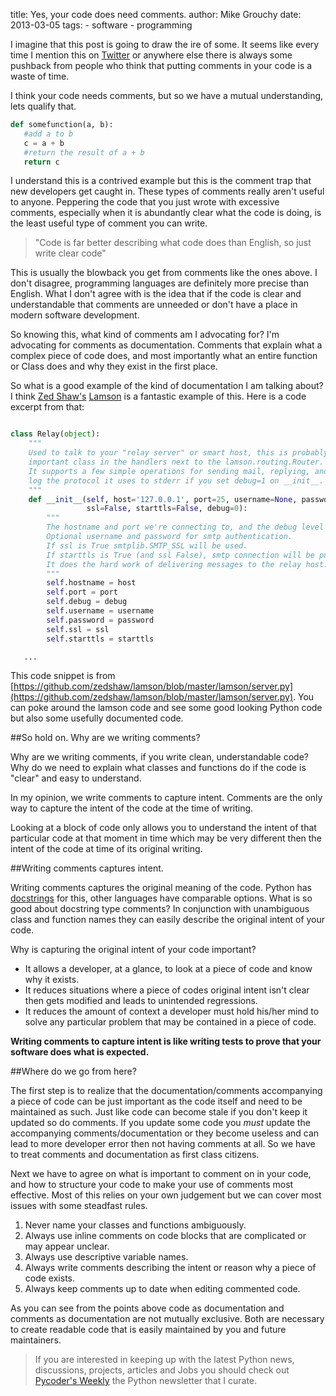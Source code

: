 title: Yes, your code does need comments.
author: Mike Grouchy
date: 2013-03-05
tags:
    - software
	- programming

I imagine that this post is going to draw the ire of some. It seems like every
time I mention this on [Twitter](http://twitter.com/mgrouchy) or anywhere else
there is always some pushback from people who think that putting comments in
your code is a waste of time.

I think your code needs comments, but so we have a mutual understanding, lets
qualify that.

```python
def somefunction(a, b):
   #add a to b
   c = a + b
   #return the result of a + b
   return c
```

I understand this is a contrived example but this is the comment trap that new
developers get caught in. These types of comments really aren't useful to anyone.
Peppering the code that you just wrote with excessive comments, especially when
it is abundantly clear what the code is doing, is the least useful type of comment
you can write.

> "Code is far better describing what code does than English, so just write clear code"

This is usually the blowback you get from comments like the ones above. I don't
disagree, programming languages are definitely more precise than English. What I
don't agree with is the idea that if the code is clear and understandable that
comments are unneeded or don't have a place in modern software development.

So knowing this, what kind of comments am I advocating for? I'm advocating for
comments as documentation. Comments that explain what a complex piece of code
does, and most importantly what an entire function or Class does and why they
exist in the first place.

So what is a good example of the kind of documentation I am talking about? I
think [Zed Shaw's](http://twitter.com/zedshaw) [Lamson](http://github.com/zedshaw/lamson) is a fantastic example of this. Here is a code excerpt from that:

```python

class Relay(object):
    """
    Used to talk to your "relay server" or smart host, this is probably the most
    important class in the handlers next to the lamson.routing.Router.
    It supports a few simple operations for sending mail, replying, and can
    log the protocol it uses to stderr if you set debug=1 on __init__.
    """
    def __init__(self, host='127.0.0.1', port=25, username=None, password=None,
                 ssl=False, starttls=False, debug=0):
        """
        The hostname and port we're connecting to, and the debug level (default to 0).
        Optional username and password for smtp authentication.
        If ssl is True smtplib.SMTP_SSL will be used.
        If starttls is True (and ssl False), smtp connection will be put in TLS mode.
        It does the hard work of delivering messages to the relay host.
        """
        self.hostname = host
        self.port = port
        self.debug = debug
        self.username = username
        self.password = password
        self.ssl = ssl
        self.starttls = starttls

   ...

```
This code snippet is from [https://github.com/zedshaw/lamson/blob/master/lamson/server.py](https://github.com/zedshaw/lamson/blob/master/lamson/server.py). You can poke around the lamson code and see some good looking
Python code but also some usefully documented code.

##So hold on. Why are we writing comments?

Why are we writing comments, if you write clean, understandable code? Why do we
need to explain what classes and functions do if the code is "clear" and easy to
understand.

In my opinion, we write comments to capture intent. Comments are the only way
to capture the intent of the code at the time of writing.

Looking at a block of code only allows you to understand the intent of that
particular code at that moment in time which may be very different then the
intent of the code at time of its original writing.


##Writing comments captures intent.

Writing comments captures the original meaning of the code. Python has [docstrings](http://www.python.org/dev/peps/pep-0257/)
for this, other languages have comparable options. What is so good about docstring
type comments? In conjunction with unambiguous class and function names they can
easily describe the original intent of your code.

Why is capturing the original intent of your code important?

* It allows a developer, at a glance, to look at a piece of code and know why it exists.
* It reduces situations where a piece of codes original intent isn't clear then gets modified
and leads to unintended regressions.
* It reduces the amount of context a developer must hold his/her mind to solve any particular problem that may be contained in a piece of code.

**Writing comments to capture intent is like writing tests to prove that your software does what is expected.**

##Where do we go from here?

The first step is to realize that the documentation/comments accompanying a piece
of code can be just important as the code itself and need to be maintained as such.
Just like code can become stale if you don't keep it updated so do comments.
If you update some code you *must* update the accompanying comments/documentation
or they become useless and can lead to more developer error then not having comments
at all. So we have to treat comments and documentation as first class citizens.

Next we have to agree on what is important to comment on in your code, and how to
structure your code to make your use of comments most effective. Most of this
relies on your own judgement but we can cover most issues with some steadfast rules.

1. Never name your classes and functions ambiguously.
2. Always use inline comments on code blocks that are complicated or may appear unclear.
3. Always use descriptive variable names.
4. Always write comments describing the intent or reason why a piece of code exists.
5. Always keep comments up to date when editing commented code.


As you can see from the points above code as documentation and comments as documentation are not mutually exclusive. Both
are necessary to create readable code that is easily maintained by you and future maintainers.




> If you are interested in keeping up with the latest Python news, discussions,
> projects, articles and Jobs you should check out [Pycoder's Weekly](http://pycoders.com) the Python
> newsletter that I curate.
